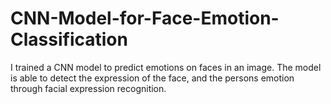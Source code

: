 # CNN-Model-for-Face-Emotion-Classification
I trained a CNN model to predict emotions on faces in an image. The model is able to detect the expression of the face, and the persons emotion through facial expression recognition.
